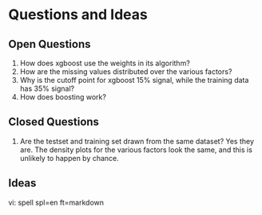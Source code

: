 # Questions and Ideas

## Open Questions

1. How does xgboost use the weights in its algorithm?
1. How are the missing values distributed over the various factors?
1. Why is the cutoff point for xgboost 15% signal, while the training
   data has 35% signal?
1. How does boosting work?


## Closed Questions

1. Are the testset and training set drawn from the same dataset?
   Yes they are. The density plots for the various factors look
   the same, and this is unlikely to happen by chance.


## Ideas


vi: spell spl=en ft=markdown
